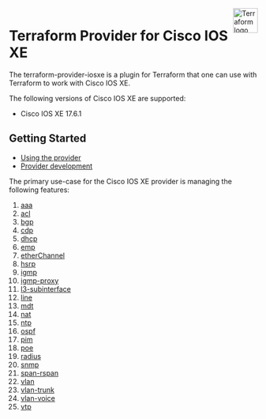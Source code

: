 <a href="https://terraform.io">
    <img src="https://cdn.rawgit.com/hashicorp/terraform-website/master/content/source/assets/images/logo-hashicorp.svg" alt="Terraform logo" title="Terraform" align="right" height="50" />
</a>

# Terraform Provider for Cisco IOS XE

The terraform-provider-iosxe is a plugin for Terraform that one can use with Terraform to work with Cisco IOS XE.

The following versions of Cisco IOS XE are supported:
- Cisco IOS XE 17.6.1

## Getting Started

- [Using the provider](docs/index.md)
- [Provider development](./DEVELOPMENT.md)

The primary use-case for the Cisco IOS XE provider is managing the following features:
1. [aaa](./examples/examples_tf/aaa.tf)
1. [acl](./examples/examples_tf/acl.tf)
1. [bgp](./examples/examples_tf/bgp.tf)
1. [cdp](./examples/examples_tf/cdp.tf)
1. [dhcp](./examples/examples_tf/dhcp.tf)
1. [emp](./examples/examples_tf/emp.tf)
1. [etherChannel](./examples/examples_tf/etherChannel.tf)
1. [hsrp](./examples/examples_tf/hsrp.tf)
1. [igmp](./examples/examples_tf/igmp.tf)
1. [igmp-proxy](./examples/examples_tf/igmp-proxy.tf)
1. [l3-subinterface](./examples/examples_tf/l3-subinterface.tf)
1. [line](./examples/examples_tf/line.tf)
1. [mdt](./examples/examples_tf/mdt.tf)
1. [nat](./examples/examples_tf/nat.tf)
1. [ntp](./examples/examples_tf/ntp.tf)
1. [ospf](./examples/examples_tf/ospf.tf)
1. [pim](./examples/examples_tf/pim.tf)
1. [poe](./examples/examples_tf/poe.tf)
1. [radius](./examples/examples_tf/radius.tf)
1. [snmp](./examples/examples_tf/snmp.tf)
1. [span-rspan](./examples/examples_tf/span-rspan.tf)
1. [vlan](./examples/examples_tf/vlan.tf)
1. [vlan-trunk](./examples/examples_tf/vlan-trunk.tf)
1. [vlan-voice](./examples/examples_tf/vlan-voice.tf)
1. [vtp](./examples/examples_tf/vtp.tf)